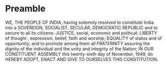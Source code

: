 # Preamble

WE, THE PEOPLE OF INDIA, having solemnly resolved to constitute India into a SOVEREIGN, SOCIALIST, SECULAR, DEMOCRATIC REPUBLIC and to secure to all its citizens:
JUSTICE, social, economic and political;
LIBERTY of thought , expression, belief, faith and worship;
EQUALITY of status and of opportunity; and to promote among them all
FRATERNITY assuring the dignity of the individual and the unity and integrity of the Nation;
IN OUR CONSTITUENT ASSEMBLY this twenty-sixth day of November, 1949, do HEREBY ADOPT, ENACT AND GIVE TO OURSELVES THIS CONSTITUTION.
